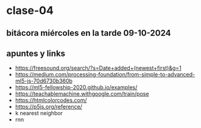 # clase-04
## bitácora miércoles en la tarde 09-10-2024 

## apuntes y links

* <https://freesound.org/search/?s=Date+added+(newest+first)&g=1>
* <https://medium.com/processing-foundation/from-simple-to-advanced-ml5-js-70d6730b360b>
* <https://ml5-fellowship-2020.github.io/examples/>
* <https://teachablemachine.withgoogle.com/train/pose>
* <https://htmlcolorcodes.com/>
* <https://p5js.org/reference/>
* k nearest neighbor
* rnn
